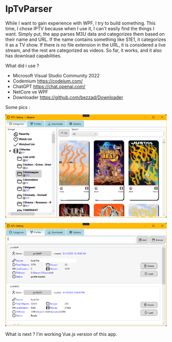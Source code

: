# IpTvParser

While I want to gain experience with WPF, I try to build something. This time, I chose IPTV because when I use it, I can't easily find the things I want. Simply put, the app parses M3U data and categorizes them based on their name and URL. If the name contains something like S1E1, it categorizes it as a TV show. If there is no file extension in the URL, it is considered a live stream, and the rest are categorized as videos. So far, it works, and it also has download capabilities.


What did i use ?
- Microsoft Visual Studio Community 2022
- Codemium https://codeium.com/
- ChatGPT https://chat.openai.com/
- NetCore ve WPF
- Downloader https://github.com/bezzad/Downloader


Some pics :

![ScreenShot](https://github.com/MyniqX/IpTvParser/blob/master/screenshot/catalog.png?raw=true)

![ScreenShot](https://github.com/MyniqX/IpTvParser/blob/master/screenshot/profile.png?raw=true)

What is next ?
I'm working Vue.js version of this app.
